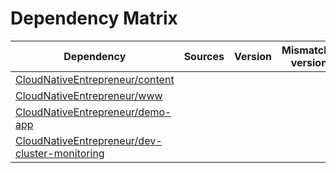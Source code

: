 # Dependency Matrix

Dependency | Sources | Version | Mismatched versions
---------- | ------- | ------- | -------------------
[CloudNativeEntrepreneur/content](https://github.com/CloudNativeEntrepreneur/content.git) |  | []() | 
[CloudNativeEntrepreneur/www](https://github.com/CloudNativeEntrepreneur/www.git) |  | []() | 
[CloudNativeEntrepreneur/demo-app](https://github.com/CloudNativeEntrepreneur/demo-app.git) |  | []() | 
[CloudNativeEntrepreneur/dev-cluster-monitoring](https://github.com/CloudNativeEntrepreneur/dev-cluster-monitoring.git) |  | []() | 
